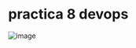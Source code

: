 # practica 8 devops

![image](https://github.com/user-attachments/assets/33aca023-245a-48d0-a7bb-2f0e31b63e3a)

